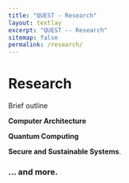 ```yaml
---
title: "QUEST - Research"
layout: textlay
excerpt: "QUEST -- Research"
sitemap: false
permalink: /research/
---
```


# Research

Brief outline

**Computer Architecture** 


**Quantum Computing** 

**Secure and Sustainable Systems**.

### ... and more.
